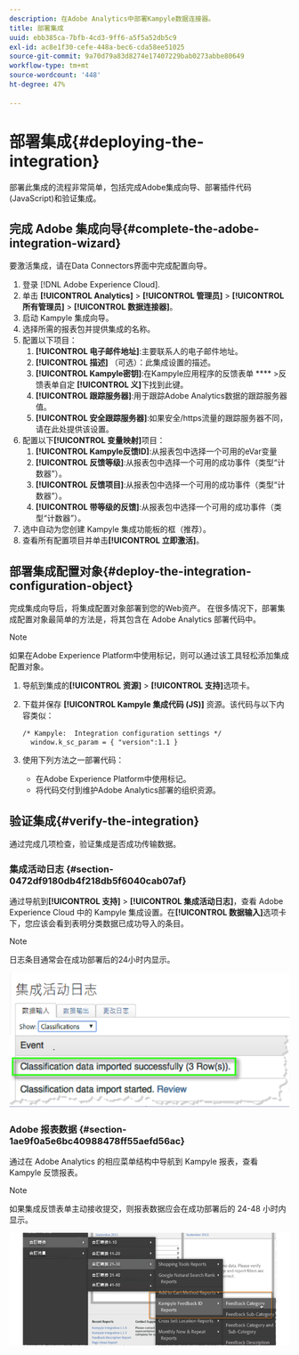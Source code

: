 ```yaml
---
description: 在Adobe Analytics中部署Kampyle数据连接器。
title: 部署集成
uuid: ebb385ca-7bfb-4cd3-9ff6-a5f5a52db5c9
exl-id: ac8e1f30-cefe-448a-bec6-cda58ee51025
source-git-commit: 9a70d79a83d8274e17407229bab0273abbe80649
workflow-type: tm+mt
source-wordcount: '448'
ht-degree: 47%

---
```


# 部署集成{#deploying-the-integration}

部署此集成的流程非常简单，包括完成Adobe集成向导、部署插件代码(JavaScript)和验证集成。

## 完成 Adobe 集成向导{#complete-the-adobe-integration-wizard}

要激活集成，请在Data Connectors界面中完成配置向导。

1. 登录 [!DNL Adobe Experience Cloud].
1. 单击 **[!UICONTROL Analytics]** > **[!UICONTROL 管理员]** > **[!UICONTROL 所有管理员]** > **[!UICONTROL 数据连接器]**。
1. 启动 Kampyle 集成向导。
1. 选择所需的报表包并提供集成的名称。
1. 配置以下项目：
   1. **[!UICONTROL 电子邮件地址]**:主要联系人的电子邮件地址。
   1. **[!UICONTROL 描述]** （可选）：此集成设置的描述。
   1. **[!UICONTROL Kampyle密钥]**:在Kampyle应用程序的反馈表单 ****  >反馈表单自定 **[!UICONTROL 义]**&#x200B;下找到此键。
   1. **[!UICONTROL 跟踪服务器]**:用于跟踪Adobe Analytics数据的跟踪服务器值。
   1. **[!UICONTROL 安全跟踪服务器]**:如果安全/https流量的跟踪服务器不同，请在此处提供该设置。
1. 配置以下&#x200B;**[!UICONTROL 变量映射]**&#x200B;项目：
   1. **[!UICONTROL Kampyle反馈ID]**:从报表包中选择一个可用的eVar变量
   1. **[!UICONTROL 反馈等级]**:从报表包中选择一个可用的成功事件（类型“计数器”）。
   1. **[!UICONTROL 反馈项目]**:从报表包中选择一个可用的成功事件（类型“计数器”）。
   1. **[!UICONTROL 带等级的反馈]**:从报表包中选择一个可用的成功事件（类型“计数器”）。
1. 选中自动为您创建 Kampyle 集成功能板的框（推荐）。
1. 查看所有配置项目并单击&#x200B;**[!UICONTROL 立即激活]**。

## 部署集成配置对象{#deploy-the-integration-configuration-object}

完成集成向导后，将集成配置对象部署到您的Web资产。 在很多情况下，部署集成配置对象最简单的方法是，将其包含在 Adobe Analytics 部署代码中。

>[!NOTE]
>
>如果在Adobe Experience Platform中使用标记，则可以通过该工具轻松添加集成配置对象。

1. 导航到集成的&#x200B;**[!UICONTROL 资源]** > **[!UICONTROL 支持]**&#x200B;选项卡。
2. 下载并保存 **[!UICONTROL Kampyle 集成代码 (JS)]** 资源。该代码与以下内容类似：

   ```
   /* Kampyle:  Integration configuration settings */
     window.k_sc_param = { "version":1.1 }
   ```

3. 使用下列方法之一部署代码：

   * 在Adobe Experience Platform中使用标记。
   * 将代码交付到维护Adobe Analytics部署的组织资源。

## 验证集成{#verify-the-integration}

通过完成几项检查，验证集成是否成功传输数据。

### 集成活动日志 {#section-0472df9180db4f218db5f6040cab07af}

通过导航到&#x200B;**[!UICONTROL 支持]** > **[!UICONTROL 集成活动日志]**，查看 Adobe Experience Cloud 中的 Kampyle 集成设置。在&#x200B;**[!UICONTROL 数据输入]**&#x200B;选项卡下，您应该会看到表明分类数据已成功导入的条目。

>[!NOTE]
>
>日志条目通常会在成功部署后的24小时内显示。

![集成活动日志](assets/integration_activity_log.png)

### Adobe 报表数据 {#section-1ae9f0a5e6bc40988478ff55aefd56ac}

通过在 Adobe Analytics 的相应菜单结构中导航到 Kampyle 报表，查看 Kampyle 反馈报表。

>[!NOTE]
>
> 如果集成反馈表单主动接收提交，则报表数据应会在成功部署后的 24-48 小时内显示。

![Adobe报表数据](assets/adobe_reporting_data.png)
